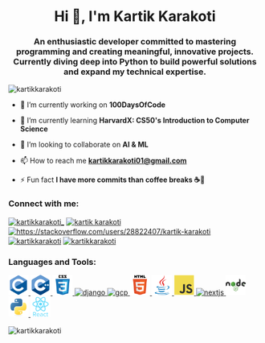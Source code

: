 <h1 align="center">Hi 👋, I'm Kartik Karakoti</h1>
<h3 align="center">An enthusiastic developer committed to mastering programming and creating meaningful, innovative projects. Currently diving deep into Python to build powerful solutions and expand my technical expertise.</h3>

<p align="left"> <img src="https://komarev.com/ghpvc/?username=kartikkarakoti&label=Profile%20views&color=0e75b6&style=flat" alt="kartikkarakoti" /> </p>

- 🔭 I’m currently working on **100DaysOfCode**

- 🌱 I’m currently learning **HarvardX: CS50's Introduction to Computer Science**

- 👯 I’m looking to collaborate on **AI & ML**

- 📫 How to reach me **kartikkarakoti01@gmail.com**

- ⚡ Fun fact **I have more commits than coffee breaks ☕🚀**

<h3 align="left">Connect with me:</h3>
<p align="left">
<a href="https://twitter.com/kartikkarakoti_" target="blank"><img align="center" src="https://raw.githubusercontent.com/rahuldkjain/github-profile-readme-generator/master/src/images/icons/Social/twitter.svg" alt="kartikkarakoti_" height="30" width="40" /></a>
<a href="https://linkedin.com/in/kartik karakoti" target="blank"><img align="center" src="https://raw.githubusercontent.com/rahuldkjain/github-profile-readme-generator/master/src/images/icons/Social/linked-in-alt.svg" alt="kartik karakoti" height="30" width="40" /></a>
<a href="https://stackoverflow.com/users/https://stackoverflow.com/users/28822407/kartik-karakoti" target="blank"><img align="center" src="https://raw.githubusercontent.com/rahuldkjain/github-profile-readme-generator/master/src/images/icons/Social/stack-overflow.svg" alt="https://stackoverflow.com/users/28822407/kartik-karakoti" height="30" width="40" /></a>
<a href="https://www.codechef.com/users/kartikkarakoti" target="blank"><img align="center" src="https://cdn.jsdelivr.net/npm/simple-icons@3.1.0/icons/codechef.svg" alt="kartikkarakoti" height="30" width="40" /></a>
<a href="https://www.leetcode.com/kartikkarakoti" target="blank"><img align="center" src="https://raw.githubusercontent.com/rahuldkjain/github-profile-readme-generator/master/src/images/icons/Social/leet-code.svg" alt="kartikkarakoti" height="30" width="40" /></a>
</p>

<h3 align="left">Languages and Tools:</h3>
<p align="left"> <a href="https://www.cprogramming.com/" target="_blank" rel="noreferrer"> <img src="https://raw.githubusercontent.com/devicons/devicon/master/icons/c/c-original.svg" alt="c" width="40" height="40"/> </a> <a href="https://www.w3schools.com/cpp/" target="_blank" rel="noreferrer"> <img src="https://raw.githubusercontent.com/devicons/devicon/master/icons/cplusplus/cplusplus-original.svg" alt="cplusplus" width="40" height="40"/> </a> <a href="https://www.w3schools.com/css/" target="_blank" rel="noreferrer"> <img src="https://raw.githubusercontent.com/devicons/devicon/master/icons/css3/css3-original-wordmark.svg" alt="css3" width="40" height="40"/> </a> <a href="https://www.djangoproject.com/" target="_blank" rel="noreferrer"> <img src="https://cdn.worldvectorlogo.com/logos/django.svg" alt="django" width="40" height="40"/> </a> <a href="https://cloud.google.com" target="_blank" rel="noreferrer"> <img src="https://www.vectorlogo.zone/logos/google_cloud/google_cloud-icon.svg" alt="gcp" width="40" height="40"/> </a> <a href="https://www.w3.org/html/" target="_blank" rel="noreferrer"> <img src="https://raw.githubusercontent.com/devicons/devicon/master/icons/html5/html5-original-wordmark.svg" alt="html5" width="40" height="40"/> </a> <a href="https://www.java.com" target="_blank" rel="noreferrer"> <img src="https://raw.githubusercontent.com/devicons/devicon/master/icons/java/java-original.svg" alt="java" width="40" height="40"/> </a> <a href="https://developer.mozilla.org/en-US/docs/Web/JavaScript" target="_blank" rel="noreferrer"> <img src="https://raw.githubusercontent.com/devicons/devicon/master/icons/javascript/javascript-original.svg" alt="javascript" width="40" height="40"/> </a> <a href="https://nextjs.org/" target="_blank" rel="noreferrer"> <img src="https://cdn.worldvectorlogo.com/logos/nextjs-2.svg" alt="nextjs" width="40" height="40"/> </a> <a href="https://nodejs.org" target="_blank" rel="noreferrer"> <img src="https://raw.githubusercontent.com/devicons/devicon/master/icons/nodejs/nodejs-original-wordmark.svg" alt="nodejs" width="40" height="40"/> </a> <a href="https://www.python.org" target="_blank" rel="noreferrer"> <img src="https://raw.githubusercontent.com/devicons/devicon/master/icons/python/python-original.svg" alt="python" width="40" height="40"/> </a> <a href="https://reactjs.org/" target="_blank" rel="noreferrer"> <img src="https://raw.githubusercontent.com/devicons/devicon/master/icons/react/react-original-wordmark.svg" alt="react" width="40" height="40"/> </a> </p>

<p><img align="center" src="https://github-readme-streak-stats.herokuapp.com/?user=kartikkarakoti&" alt="kartikkarakoti" /></p>


